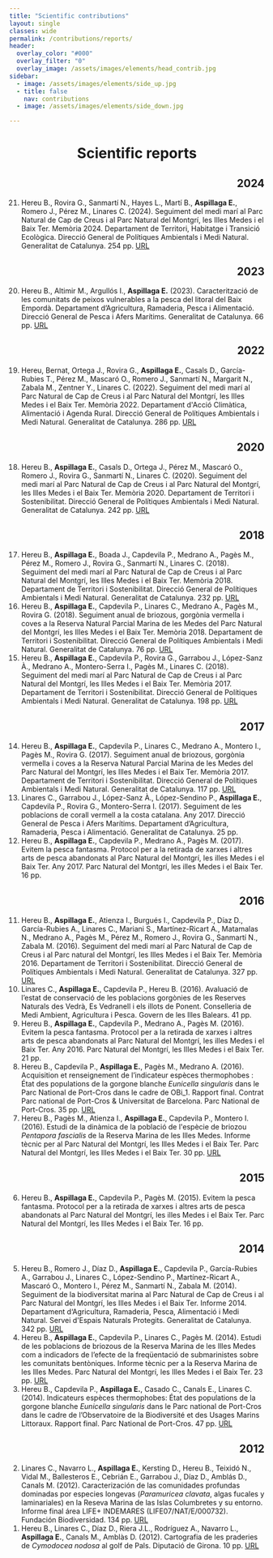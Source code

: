 ```yaml
---
title: "Scientific contributions"
layout: single
classes: wide
permalink: /contributions/reports/
header:
  overlay_color: "#000"
  overlay_filter: "0"
  overlay_image: /assets/images/elements/head_contrib.jpg
sidebar:
  - image: /assets/images/elements/side_up.jpg
  - title: false
    nav: contributions
  - image: /assets/images/elements/side_down.jpg

---
```


<h1 align=center>Scientific reports</h1>

<ol reversed>
    <h2 align=right>2024</h2>
    <li class='reference-item'><span class='authors'>Hereu B., Rovira G., Sanmartí N., Hayes L., Martí B., <b>Aspillaga E.</b>, Romero J., Pérez M., Linares C.</span> (2024). <span class='title'>Seguiment del medi marí al Parc Natural de Cap de Creus i al Parc Natural del Montgrí, les Illes Medes i el Baix Ter. Memòria 2024. </span>Departament de Territori, Habitatge i Transició Ecològica. Direcció General de Polítiques Ambientals i Medi Natural.  Generalitat de Catalunya. 254 pp. <a href='https://www.seguimentmari.cat/informe-cap-de-creus-montgri-illes-medes-baix-ter-2024.pdf.'>URL</a></li>
    <h2 align=right>2023</h2>
    <li class='reference-item'><span class='authors'>Hereu B., Altimir M., Argullós I., <b>Aspillaga E.</b></span> (2023). <span class='title'>Caracterització de les  comunitats de peixos vulnerables a la pesca del litoral del Baix Empordà. </span>Departament d’Agricultura, Ramaderia, Pesca i Alimentació. Direcció General de Pesca i Afers Marítims. Generalitat de Catalunya. 66 pp. <a href='https://www.cogestiobaixemporda.org/qu%C3%A8-hem-fet/recursos-i-informes-cient%C3%ADfics/.'>URL</a></li>
    <h2 align=right>2022</h2>
    <li class='reference-item'><span class='authors'>Hereu, Bernat, Ortega J., Rovira G., <b>Aspillaga E.</b>, Casals D., García-Rubies T., Pérez M., Mascaró O., Romero J., Sanmartí N., Margarit N., Zabala M., Zentner Y., Linares C.</span> (2022). <span class='title'>Seguiment del medi marí al Parc Natural de Cap de Creus i al Parc Natural del Montgrí, les Illes Medes i el Baix Ter. Memòria 2022. </span>Departament d'Acció Climàtica, Alimentació i Agenda Rural. Direcció General de Polítiques Ambientals i Medi Natural. Generalitat de Catalunya. 286 pp. <a href='http://seguimentmari.cat/informe-cap-de-creus-montgri-illes-medes-baix-ter-2022.pdf.'>URL</a></li>
    <h2 align=right>2020</h2>
    <li class='reference-item'><span class='authors'>Hereu B., <b>Aspillaga E.</b>, Casals D., Ortega J., Pérez M., Mascaró O., Romero J., Rovira G., Sanmartí N., Linares C.</span> (2020). <span class='title'>Seguiment del medi marí al Parc Natural de Cap de Creus i al Parc Natural del Montgrí, les Illes Medes i el Baix Ter. Memòria 2020. </span>Departament de Territori i Sostenibilitat. Direcció General de Polítiques Ambientals i Medi Natural. Generalitat de Catalunya. 242 pp. <a href='http://seguimentmari.cat/informe-general-final-2020.pdf.'>URL</a></li>
    <h2 align=right>2018</h2>
    <li class='reference-item'><span class='authors'>Hereu B., <b>Aspillaga E.</b>, Boada J., Capdevila P., Medrano A., Pagès M., Pérez M., Romero J., Rovira G., Sanmartí N., Linares C.</span> (2018). <span class='title'>Seguiment del medi marí al Parc Natural de Cap de Creus i al Parc Natural del Montgrí, les Illes Medes i el Baix Ter. Memòria 2018. </span>Departament de Territori i Sostenibilitat. Direcció General de Polítiques Ambientals i Medi Natural. Generalitat de Catalunya. 232 pp. <a href='http://hdl.handle.net/2445/131277.'>URL</a></li>
    <li class='reference-item'><span class='authors'>Hereu B., <b>Aspillaga E.</b>, Capdevila P., Linares C., Medrano A., Pagès M., Rovira G.</span> (2018). <span class='title'>Seguiment anual de briozous, gorgònia vermella i coves a la Reserva Natural Parcial Marina de les Medes del Parc Natural del Montgrí, les Illes Medes i el Baix Ter. Memòria 2018. </span>Departament de Territori i Sostenibilitat. Direcció General de Polítiques Ambientals i Medi Natural. Generalitat de Catalunya. 76 pp. <a href='http://hdl.handle.net/2445/131254.'>URL</a></li>
    <li class='reference-item'><span class='authors'>Hereu B., <b>Aspillaga E.</b>, Capdevila P., Rovira G., Garrabou J., López-Sanz À., Medrano A., Montero-Serra I., Pagès M., Linares C.</span> (2018). <span class='title'>Seguiment del medi marí al Parc Natural de Cap de Creus i al Parc Natural del Montgrí, les Illes Medes i el Baix Ter. Memòria 2017. </span>Departament de Territori i Sostenibilitat. Direcció General de Polítiques Ambientals i Medi Natural. Generalitat de Catalunya. 198 pp. <a href='http://hdl.handle.net/2445/123234.'>URL</a></li>
    <h2 align=right>2017</h2>
    <li class='reference-item'><span class='authors'>Hereu B., <b>Aspillaga E.</b>, Capdevila P., Linares C., Medrano A., Montero I., Pagès M., Rovira G.</span> (2017). <span class='title'>Seguiment anual de briozous, gorgònia vermella i coves a la Reserva Natural Parcial Marina de les Medes del Parc Natural del Montgrí, les Illes Medes i el Baix Ter. Memòria 2017. </span>Departament de Territori i Sostenibilitat. Direcció General de Polítiques Ambientals i Medi Natural. Generalitat de Catalunya. 117 pp. <a href='http://hdl.handle.net/2445/123233.'>URL</a></li>
    <li class='reference-item'><span class='authors'>Linares C., Garrabou J., López-Sanz À., López-Sendino P., <b>Aspillaga E.</b>, Capdevila P., Rovira G., Montero-Serra I.</span> (2017). <span class='title'>Seguiment de les poblacions de corall vermell a la costa catalana. Any 2017. </span>Direcció General de Pesca i Afers Marítims. Departament d’Agricultura, Ramaderia, Pesca i Alimentació. Generalitat de Catalunya. 25 pp.</li>
    <li class='reference-item'><span class='authors'>Hereu B., <b>Aspillaga E.</b>, Capdevila P., Medrano A., Pagès M.</span> (2017). <span class='title'>Evitem la pesca fantasma. Protocol per a la retirada de xarxes i altres arts de pesca abandonats al Parc Natural del Montgrí, les illes Medes i el Baix Ter. Any 2017. </span>Parc Natural del Montgrí, les illes Medes i el Baix Ter. 16 pp.</li>
    <h2 align=right>2016</h2>
    <li class='reference-item'><span class='authors'>Hereu B., <b>Aspillaga E.</b>, Atienza I., Burgués I., Capdevila P., Díaz D., García-Rubies A., Linares C., Mariani S., Martínez-Ricart A., Matamalas N., Medrano A., Pagès M., Pérez M., Romero J., Rovira G., Sanmartí N., Zabala M.</span> (2016). <span class='title'>Seguiment del medi marí al Parc Natural de Cap de Creus i al Parc natural del Montgrí, les Illes Medes i el Baix Ter. Memòria 2016. </span>Departament de Territori i Sostenibilitat. Direcció General de Polítiques Ambientals i Medi Natural. Generalitat de Catalunya. 327 pp. <a href='http://hdl.handle.net/2445/120297.'>URL</a></li>
    <li class='reference-item'><span class='authors'>Linares C., <b>Aspillaga E.</b>, Capdevila P., Hereu B.</span> (2016). <span class='title'>Avaluació de l’estat de conservació de les poblacions gorgònies de les Reserves Naturals des Vedrà, Es Vedranell i els illots de Ponent. </span>Conselleria de Medi Ambient, Agricultura i Pesca. Govern de les Illes Balears. 41 pp.</li>
    <li class='reference-item'><span class='authors'>Hereu B., <b>Aspillaga E.</b>, Capdevila P., Medrano A., Pagès M.</span> (2016). <span class='title'>Evitem la pesca fantasma. Protocol per a la retirada de xarxes i altres arts de pesca abandonats al Parc Natural del Montgrí, les illes Medes i el Baix Ter. Any 2016. </span>Parc Natural del Montgrí, les Illes Medes i el Baix Ter. 21 pp.</li>
    <li class='reference-item'><span class='authors'>Hereu B., Capdevila P., <b>Aspillaga E.</b>, Pagès M., Medrano A.</span> (2016). <span class='title'>Acquisition et renseignement de l’indicateur espèces thermophobes : État des populations de la gorgone blanche <i><i>Eunicella singularis</i></i> dans le Parc National de Port-Cros dans le cadre de OBi_1. Rapport final. Contrat Parc national de Port-Cros & Universitat de Barcelona. </span>Parc National de Port-Cros. 35 pp. <a href='http://hdl.handle.net/2445/120284.'>URL</a></li>
    <li class='reference-item'><span class='authors'>Hereu B., Pagès M., Atienza I., <b>Aspillaga E.</b>, Capdevila P., Montero I.</span> (2016). <span class='title'>Estudi de la dinàmica de la població de l'espècie de briozou <i>Pentapora fascialis</i> de la Reserva Marina de les Illes Medes. Informe tècnic per al Parc Natural del Montgrí, les Illes Medes i el Baix Ter. </span>Parc Natural del Montgrí, les Illes Medes i el Baix Ter. 30 pp. <a href='http://hdl.handle.net/2445/120282.'>URL</a></li>
    <h2 align=right>2015</h2>
    <li class='reference-item'><span class='authors'>Hereu B., <b>Aspillaga E.</b>, Capdevila P., Pagès M.</span> (2015). <span class='title'>Evitem la pesca fantasma. Protocol per a la retirada de xarxes i altres arts de pesca abandonats al Parc Natural del Montgrí, les illes Medes i el Baix Ter. </span>Parc Natural del Montgrí, les Illes Medes i el Baix Ter. 16 pp.</li>
    <h2 align=right>2014</h2>
    <li class='reference-item'><span class='authors'>Hereu B., Romero J., Díaz D., <b>Aspillaga E.</b>, Capdevila P., García-Rubies A., Garrabou J., Linares C., López-Sendino P., Martínez-Ricart A., Mascaró O., Montero I., Pérez M., Sanmartí N., Zabala M.</span> (2014). <span class='title'>Seguiment de la biodiversitat marina al Parc Natural de Cap de Creus i al Parc Natural del Montgrí, les Illes Medes i el Baix Ter. Informe 2014. </span>Departament d‘Agricultura, Ramaderia, Pesca, Alimentació i Medi Natural. Servei d'Espais Naturals Protegits. Generalitat de Catalunya. 342 pp. <a href='http://hdl.handle.net/2445/120298.'>URL</a></li>
    <li class='reference-item'><span class='authors'>Hereu B., <b>Aspillaga E.</b>, Capdevila P., Linares C., Pagès M.</span> (2014). <span class='title'>Estudi de les poblacions de briozous de la Reserva Marina de les Illes Medes com a indicadors de l’efecte de la freqüentació de submarinistes sobre les comunitats bentòniques. Informe tècnic per a la Reserva Marina de les Illes Medes. </span>Parc Natural del Montgrí, les Illes Medes i el Baix Ter. 23 pp. <a href='http://hdl.handle.net/2445/120280.'>URL</a></li>
    <li class='reference-item'><span class='authors'>Hereu B., Capdevila P., <b>Aspillaga E.</b>, Casado C., Canals E., Linares C.</span> (2014). <span class='title'>Indicateurs espèces thermophobes: État des populations de la gorgone blanche <i><i>Eunicella singularis</i></i> dans le Parc national de Port-Cros dans le cadre de l’Observatoire de la Biodiversité et des Usages Marins Littoraux. Rapport final. </span>Parc National de Port-Cros. 47 pp. <a href='http://hdl.handle.net/2445/66763.'>URL</a></li>
    <h2 align=right>2012</h2>
    <li class='reference-item'><span class='authors'>Linares C., Navarro L., <b>Aspillaga E.</b>, Kersting D., Hereu B., Teixidó N., Vidal M., Ballesteros E., Cebrián E., Garrabou J., Díaz D., Amblás D., Canals M.</span> (2012). <span class='title'>Caracterización de las comunidades profundas dominadas por especies longevas (<i>Paramuricea clavata</i>, algas fucales y laminariales) en la Reseva Marina de las Islas Columbretes y su entorno. Informe final área LIFE+ INDEMARES (LIFE07/NAT/E/000732). </span>Fundación Biodiversidad. 134 pp. <a href='http://hdl.handle.net/2445/120286.'>URL</a></li>
    <li class='reference-item'><span class='authors'>Hereu B., Linares C., Díaz D., Riera J.L., Rodríguez A., Navarro L., <b>Aspillaga E.</b>, Canals M., Amblàs D.</span> (2012). <span class='title'>Cartografia de les praderies de <i>Cymodocea nodosa</i> al golf de Pals. </span>Diputació de Girona. 10 pp. <a href='http://hdl.handle.net/2445/22583.'>URL</a></li>
</ol>

